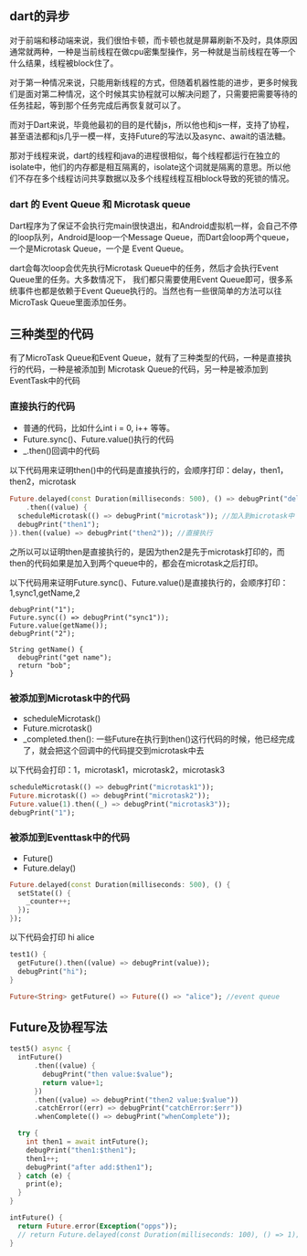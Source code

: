 ## dart的异步

对于前端和移动端来说，我们很怕卡顿，而卡顿也就是屏幕刷新不及时，具体原因通常就两种，一种是当前线程在做cpu密集型操作，另一种就是当前线程在等一个什么结果，线程被block住了。

对于第一种情况来说，只能用新线程的方式，但随着机器性能的进步，更多时候我们是面对第二种情况，这个时候其实协程就可以解决问题了，只需要把需要等待的任务挂起，等到那个任务完成后再恢复就可以了。

而对于Dart来说，毕竟他最初的目的是代替js，所以他也和js一样，支持了协程，甚至语法都和js几乎一模一样，支持Future的写法以及async、await的语法糖。

那对于线程来说，dart的线程和java的进程很相似，每个线程都运行在独立的isolate中，他们的内存都是相互隔离的，isolate这个词就是隔离的意思。所以他们不存在多个线程访问共享数据以及多个线程线程互相block导致的死锁的情况。

### dart 的 Event Queue 和 Microtask queue

Dart程序为了保证不会执行完main很快退出，和Android虚拟机一样，会自己不停的loop队列，Android是loop一个Message Queue，而Dart会loop两个queue，一个是Microtask Queue，一个是 Event Queue。

dart会每次loop会优先执行Microtask Queue中的任务，然后才会执行Event Queue里的任务。大多数情况下， 我们都只需要使用Event Queue即可，很多系统事件也都是依赖于Event Queue执行的。当然也有一些很简单的方法可以往MicroTask Queue里面添加任务。

## 三种类型的代码

有了MicroTask Queue和Event Queue，就有了三种类型的代码，一种是直接执行的代码，一种是被添加到 Microtask Queue的代码，另一种是被添加到EventTask中的代码

### 直接执行的代码

- 普通的代码，比如什么int i = 0, i++ 等等。
- Future.sync()、Future.value()执行的代码
- _.then()回调中的代码

以下代码用来证明then()中的代码是直接执行的，会顺序打印：delay，then1，then2，microtask

```dart
Future.delayed(const Duration(milliseconds: 500), () => debugPrint("delay"))
    .then((value) {
  scheduleMicrotask(() => debugPrint("microtask")); //加入到microtask中
  debugPrint("then1");
}).then((value) => debugPrint("then2")); //直接执行
```

之所以可以证明then是直接执行的，是因为then2是先于microtask打印的，而then的代码如果是加入到两个queue中的，都会在microtask之后打印。

以下代码用来证明Future.sync()、Future.value()是直接执行的，会顺序打印：1,sync1,getName,2

```
debugPrint("1");
Future.sync(() => debugPrint("sync1"));
Future.value(getName());
debugPrint("2");

String getName() {
  debugPrint("get name");
  return "bob";
}
```

### 被添加到Microtask中的代码

- scheduleMicrotask()
- Future.microtask()
- _completed.then(): 一些Future在执行到then()这行代码的时候，他已经完成了，就会把这个回调中的代码提交到microtask中去

以下代码会打印：1，microtask1，microtask2，microtask3

```dart
scheduleMicrotask(() => debugPrint("microtask1"));
Future.microtask(() => debugPrint("microtask2"));
Future.value(1).then((_) => debugPrint("microtask3"));
debugPrint("1");
```

### 被添加到Eventtask中的代码

- Future()
- Future.delay()

```dart
Future.delayed(const Duration(milliseconds: 500), () {
  setState(() {
    _counter++;
  });
});
```

以下代码会打印 hi  alice

```dart
test1() {
  getFuture().then((value) => debugPrint(value)); 
  debugPrint("hi");
}

Future<String> getFuture() => Future(() => "alice"); //event queue
```

## Future及协程写法

```dart
test5() async {
  intFuture()
      .then((value) {
        debugPrint("then value:$value");
        return value+1;
      })
      .then((value) => debugPrint("then2 value:$value"))
      .catchError((err) => debugPrint("catchError:$err"))
      .whenComplete(() => debugPrint("whenComplete"));

  try {
    int then1 = await intFuture();
    debugPrint("then1:$then1");
    then1++;
    debugPrint("after add:$then1");
  } catch (e) {
    print(e);
  }
}

intFuture() {
  return Future.error(Exception("opps"));
  // return Future.delayed(const Duration(milliseconds: 100), () => 1);
}
```

